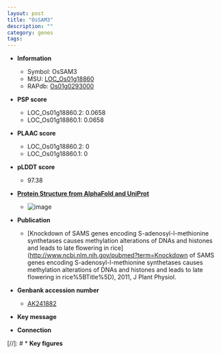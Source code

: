 ```yaml
---
layout: post
title: "OsSAM3"
description: ""
category: genes
tags: 
---
```


* **Information**  
    + Symbol: OsSAM3  
    + MSU: [LOC_Os01g18860](http://rice.plantbiology.msu.edu/cgi-bin/ORF_infopage.cgi?orf=LOC_Os01g18860)  
    + RAPdb: [Os01g0293000](http://rapdb.dna.affrc.go.jp/viewer/gbrowse_details/irgsp1?name=Os01g0293000)  

* **PSP score**  
    + LOC_Os01g18860.2: 0.0658 
    + LOC_Os01g18860.1: 0.0658 

* **PLAAC score**  
    + LOC_Os01g18860.2: 0 
    + LOC_Os01g18860.1: 0 

* **pLDDT score**
    + 97.38

* **[Protein Structure from AlphaFold and UniProt](https://www.uniprot.org/uniprotkb/Q9LGU6/entry#structure)**
    + ![image](https://ricepsp.github.io/images/Q9/AF-Q9LGU6-F1.png)

* **Publication**  
    + [Knockdown of SAMS genes encoding S-adenosyl-l-methionine synthetases causes methylation alterations of DNAs and histones and leads to late flowering in rice](http://www.ncbi.nlm.nih.gov/pubmed?term=Knockdown of SAMS genes encoding S-adenosyl-l-methionine synthetases causes methylation alterations of DNAs and histones and leads to late flowering in rice%5BTitle%5D), 2011, J Plant Physiol.

* **Genbank accession number**  
    + [AK241882](http://www.ncbi.nlm.nih.gov/nuccore/AK241882)

* **Key message**  

* **Connection**  

[//]: # * **Key figures**  


